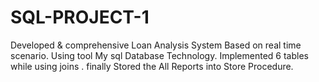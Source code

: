 # SQL-PROJECT-1
Developed & comprehensive Loan Analysis System 
Based on real time scenario. 
Using tool My sql Database Technology. 
Implemented 6 tables while using joins .
finally Stored the All Reports into Store Procedure.
